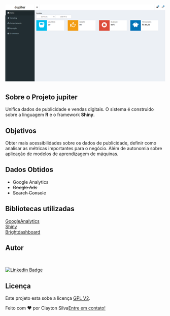 <h1 align="center">
    <img alt="Jupiter" title="#JupiterAnalytics" src="./custom/apresentação.png" />
</h1>

## Sobre o Projeto jupiter

Unifica dados de publicidade e vendas digitais. O sistema é construido sobre a linguagem **R** e o framework **Shiny**. 


## Objetivos

Obter mais acessibilidades sobre os dados de publicidade, definir como analisar as métricas importantes para o negócio. Além de autonomia sobre aplicação de modelos de aprendizagem de máquinas.  


## Dados Obtidos

* Google Analytics
* ~~Google Ads~~ 
* ~~Search Console~~ 

## Bibliotecas utilizadas 

[GoogleAnalytics](https://code.markedmondson.me/googleAnalyticsR/)</br>
[Shiny](https://shiny.rstudio.com/tutorial/)</br>
[Brightdashboard](https://github.com/rstudio/shinydashboard)

## Autor

<a href="">
 <img style="border-radius: 50%;" src="https://avatars.githubusercontent.com/u/57988870?s=400&u=da59b387aff98249243879ad0b02a4ed7cc29b49&v=4" width="100px;" alt=""/>
</a>

[![Linkedin Badge](https://img.shields.io/badge/-Clayton-blue?style=flat-square&logo=Linkedin&logoColor=white&link=https://www.linkedin.com/in/clayttonsilva/)](https://www.linkedin.com/in/clayttonsilva/) 


## Licença

Este projeto esta sobe a licença [GPL V2](./LICENSE).

Feito com ❤️ por Clayton Silva[Entre em contato!](https://www.linkedin.com/in/clayttonsilva/)
